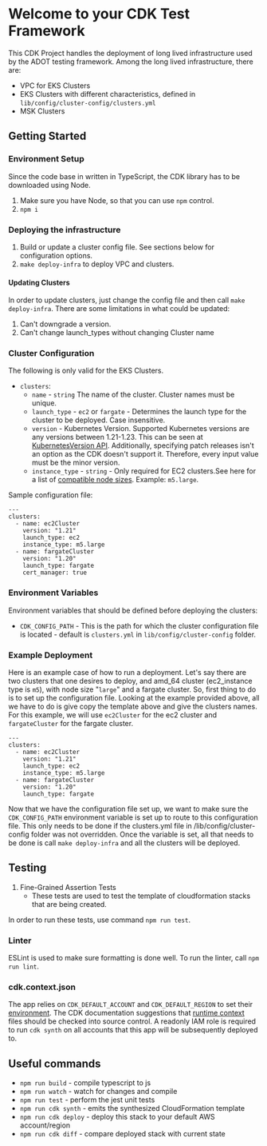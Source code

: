 # Welcome to your CDK Test Framework

This CDK Project handles the deployment of long lived infrastructure used by the ADOT testing framework.
Among the long lived infrastructure, there are:
* VPC for EKS Clusters
* EKS Clusters with different characteristics, defined in `lib/config/cluster-config/clusters.yml`
* MSK Clusters

## Getting Started

### Environment Setup

Since the code base in written in TypeScript, the CDK library has to be downloaded using Node. 

1. Make sure you have Node, so that you can use `npm` control. 
2. `npm i`

### Deploying the infrastructure

1. Build or update a cluster config file. See sections below for configuration options.
2. `make deploy-infra` to deploy VPC and clusters.

#### Updating Clusters

In order to update clusters, just change the config file and then call `make deploy-infra`. There are some limitations in what could be updated:
1. Can't downgrade a version. 
2. Can't change launch_types without changing Cluster name

### Cluster Configuration

The following is only valid for the EKS Clusters.
* `clusters`:
    * `name` - `string` The name of the cluster. Cluster names must be unique.
    * `launch_type` - `ec2` or `fargate` - Determines the launch type for the cluster to be deployed. Case insensitive.
    * `version` - Kubernetes Version. Supported Kubernetes versions are any versions between 1.21-1.23. This can be seen at [KubernetesVersion API](https://docs.aws.amazon.com/cdk/api/v2/docs/aws-cdk-lib.aws_eks.KubernetesVersion.html). Additionally, specifying patch releases isn't an option as the CDK doesn't support it. Therefore, every input value must be the minor version.
    * `instance_type` - `string` - Only required for EC2 clusters.See here for a list of [compatible node sizes](https://www.amazonaws.cn/en/ec2/instance-types/). Example: `m5.large`.

Sample configuration file:
```
---
clusters:
  - name: ec2Cluster
    version: "1.21"
    launch_type: ec2
    instance_type: m5.large
  - name: fargateCluster
    version: "1.20"
    launch_type: fargate
    cert_manager: true
```

### Environment Variables

Environment variables that should be defined before deploying the clusters:

* `CDK_CONFIG_PATH` - This is the path for which the cluster configuration file is located - default is `clusters.yml` in `lib/config/cluster-config` folder.

### Example Deployment

Here is an example case of how to run a deployment. Let's say there are two clusters that one desires to deploy, and amd_64 cluster (ec2_instance type is `m5`), with node size "`large`" and a fargate cluster. So, first thing to do is to set up the configuration file. Looking at the example provided above, all we have to do is give copy the template above and give the clusters names. For this example, we will use `ec2Cluster` for the ec2 cluster and `fargateCluster` for the fargate cluster.

```
---
clusters:
  - name: ec2Cluster
    version: "1.21"
    launch_type: ec2
    instance_type: m5.large
  - name: fargateCluster
    version: "1.20"
    launch_type: fargate
```
Now that we have the configuration file set up, we want to make sure the `CDK_CONFIG_PATH` environment variable is set up to route to this configuration file. This only needs to be done if the clusters.yml file in /lib/config/cluster-config folder was not overridden. Once the variable is set, all that needs to be done is call `make deploy-infra` and all the clusters will be deployed.

## Testing

1. Fine-Grained Assertion Tests
    * These tests are used to test the template of cloudformation stacks that are being created. 

In order to run these tests, use command `npm run test`. 

### Linter

ESLint is used to make sure formatting is done well. To run the linter, call `npm run lint`. 

### cdk.context.json

The app relies on `CDK_DEFAULT_ACCOUNT` and `CDK_DEFAULT_REGION` to set their [environment](https://docs.aws.amazon.com/cdk/v2/guide/environments.html). The CDK documentation suggestions that [runtime context](https://docs.aws.amazon.com/cdk/v2/guide/context.html#context_construct) files should be checked into source control. A readonly IAM role is required to run `cdk synth` on all accounts that this app will be subsequently deployed to. 

## Useful commands

* `npm run build` -  compile typescript to js
* `npm run watch` -  watch for changes and compile
* `npm run test`  -  perform the jest unit tests
* `npm run cdk synth`   -    emits the synthesized CloudFormation template
* `npm run cdk deploy`  -    deploy this stack to your default AWS account/region
* `npm run cdk diff`    -    compare deployed stack with current state
